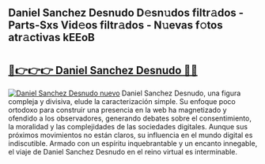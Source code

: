 ## Daniel Sanchez Desnudo D𝚎sn𝚞dos filtr𝚊dos - Parts-Sxs Vid𝚎os filtr𝚊dos - N𝚞evas f𝚘tos atr𝚊ctivas kEEoB

# <h2><a href="http://mbc73g.tromn.icu/?c=Daniel+Sanchez+Desnudo">🔗👉👉👉 Daniel Sanchez Desnudo 🔗🔗</a></h2>

[![Daniel Sanchez Desnudo nuevo](https://i.imgur.com/pEAQMta.gif)](http://mbc73g.tromn.icu/?c=Daniel+Sanchez+Desnudo)
Daniel Sanchez Desnudo, una figura compleja y divisiva, elude la caracterización simple. Su enfoque poco ortodoxo para construir una presencia en la web ha magnetizado y ofendido a los observadores, generando debates sobre el consentimiento, la moralidad y las complejidades de las sociedades digitales. Aunque sus próximos movimientos no están claros, su influencia en el mundo digital es indiscutible. Armado con un espíritu inquebrantable y un encanto innegable, el viaje de Daniel Sanchez Desnudo en el reino virtual es interminable.
